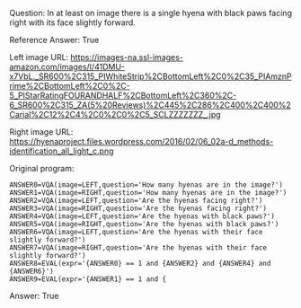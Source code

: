 Question: In at least on image there is a single hyena with black paws facing right with its face slightly forward.

Reference Answer: True

Left image URL: https://images-na.ssl-images-amazon.com/images/I/41DMU-x7VbL._SR600%2C315_PIWhiteStrip%2CBottomLeft%2C0%2C35_PIAmznPrime%2CBottomLeft%2C0%2C-5_PIStarRatingFOURANDHALF%2CBottomLeft%2C360%2C-6_SR600%2C315_ZA(5%20Reviews)%2C445%2C286%2C400%2C400%2Carial%2C12%2C4%2C0%2C0%2C5_SCLZZZZZZZ_.jpg

Right image URL: https://hyenaproject.files.wordpress.com/2016/02/06_02a-d_methods-identification_all_light_c.png

Original program:

```
ANSWER0=VQA(image=LEFT,question='How many hyenas are in the image?')
ANSWER1=VQA(image=RIGHT,question='How many hyenas are in the image?')
ANSWER2=VQA(image=LEFT,question='Are the hyenas facing right?')
ANSWER3=VQA(image=RIGHT,question='Are the hyenas facing right?')
ANSWER4=VQA(image=LEFT,question='Are the hyenas with black paws?')
ANSWER5=VQA(image=RIGHT,question='Are the hyenas with black paws?')
ANSWER6=VQA(image=LEFT,question='Are the hyenas with their face slightly forward?')
ANSWER7=VQA(image=RIGHT,question='Are the hyenas with their face slightly forward?')
ANSWER8=EVAL(expr='{ANSWER0} == 1 and {ANSWER2} and {ANSWER4} and {ANSWER6}')
ANSWER9=EVAL(expr='{ANSWER1} == 1 and {
```
Answer: True

